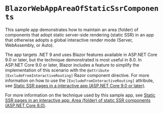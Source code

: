 # `BlazorWebAppAreaOfStaticSsrComponents`

This sample app demonstrates how to maintain an area (folder) of components that adopt static server-side rendering (static SSR) in an app that otherwise adopts a global interactive render mode (Server, WebAssembly, or Auto).

The app targets .NET 9 and uses Blazor features available in ASP.NET Core 9.0 or later, but the technique demonstrated is most useful in 8.0. In ASP.NET Core 9.0 or later, Blazor includes a feature to simplify the implementation of this scenario with the `@attribute [ExcludeFromInteractiveRouting]` Razor component directive. For more information on how to use the `[ExcludeFromInteractiveRouting]` attribute, see [Static SSR pages in a interactive app (ASP.NET Core 9.0 or later)](https://learn.microsoft.com/aspnet/core/blazor/components/render-modes#static-ssr-pages-in-an-interactive-app).

For more information on the technique used by this sample app, see [Static SSR pages in an interactive app: Area (folder) of static SSR components (ASP.NET Core 8.0)](https://learn.microsoft.com/aspnet/core/blazor/components/render-modes?view=aspnetcore-8.0#area-folder-of-static-ssr-components).
